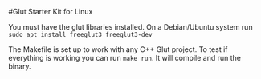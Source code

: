#Glut Starter Kit for Linux

You must have the glut libraries installed.
On a Debian/Ubuntu system
run `sudo apt install freeglut3 freeglut3-dev`

The Makefile is set up to work with any C++ Glut project.
To test if everything is working you can run `make run`. It will compile and run the binary.
